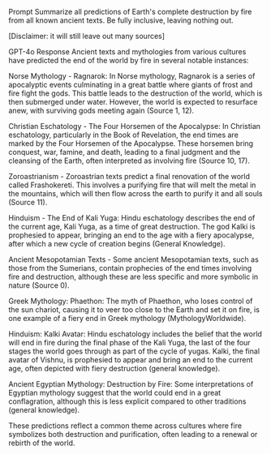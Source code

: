 Prompt
Summarize all predictions of Earth's complete destruction by fire from all known ancient texts. Be fully inclusive, leaving nothing out.

[Disclaimer: it will still leave out many sources]

GPT-4o Response
Ancient texts and mythologies from various cultures have predicted the end of the world by fire in several notable instances:

Norse Mythology - Ragnarok: In Norse mythology, Ragnarok is a series of apocalyptic events culminating in a great battle where giants of frost and fire fight the gods. This battle leads to the destruction of the world, which is then submerged under water. However, the world is expected to resurface anew, with surviving gods meeting again (Source 1, 12).

Christian Eschatology - The Four Horsemen of the Apocalypse: In Christian eschatology, particularly in the Book of Revelation, the end times are marked by the Four Horsemen of the Apocalypse. These horsemen bring conquest, war, famine, and death, leading to a final judgment and the cleansing of the Earth, often interpreted as involving fire (Source 10, 17).

Zoroastrianism - Zoroastrian texts predict a final renovation of the world called Frashokereti. This involves a purifying fire that will melt the metal in the mountains, which will then flow across the earth to purify it and all souls (Source 11).

Hinduism - The End of Kali Yuga: Hindu eschatology describes the end of the current age, Kali Yuga, as a time of great destruction. The god Kalki is prophesied to appear, bringing an end to the age with a fiery apocalypse, after which a new cycle of creation begins (General Knowledge).

Ancient Mesopotamian Texts - Some ancient Mesopotamian texts, such as those from the Sumerians, contain prophecies of the end times involving fire and destruction, although these are less specific and more symbolic in nature (Source 0).

Greek Mythology: Phaethon: The myth of Phaethon, who loses control  of the sun chariot, causing it to veer too close to the Earth and set it  on fire, is one example of a fiery end in Greek mythology  (MythologyWorldwide).

Hinduism: Kalki Avatar: Hindu eschatology includes the belief  that the world will end in fire during the final phase of the Kali  Yuga, the last of the four stages the world goes through as part of the  cycle of yugas. Kalki, the final avatar of Vishnu, is prophesied to  appear and bring an end to the current age, often depicted with fiery  destruction (general knowledge).

Ancient Egyptian Mythology: Destruction by Fire: Some interpretations of  Egyptian mythology suggest that the world could end in a great  conflagration, although this is less explicit compared to other  traditions (general knowledge).

These predictions reflect a common theme across cultures where fire symbolizes both destruction and purification, often leading to a renewal or rebirth of the world.